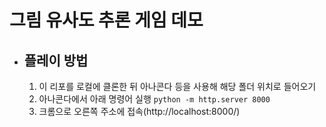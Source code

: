 # 그림 유사도 추론 게임 데모

- ## 플레이 방법
  1. 이 리포를 로컬에 클론한 뒤 아나콘다 등을 사용해 해당 폴더 위치로 들어오기
  3. 아나콘다에서 아래 명령어 실행
    ```python -m http.server 8000```
  4. 크롬으로 오른쪽 주소에 접속(http://localhost:8000/)
